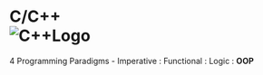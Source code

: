 # C/C++ &nbsp;&nbsp;&nbsp;&nbsp;&nbsp;&nbsp;&nbsp;&nbsp;&nbsp;&nbsp;&nbsp;&nbsp;&nbsp;&nbsp;&nbsp;&nbsp;&nbsp;&nbsp;&nbsp;&nbsp;&nbsp;&nbsp;&nbsp;&nbsp;&nbsp;&nbsp;&nbsp;&nbsp;&nbsp;&nbsp;&nbsp;&nbsp;&nbsp;&nbsp;&nbsp;&nbsp;&nbsp;&nbsp;&nbsp;&nbsp;&nbsp;&nbsp;&nbsp;&nbsp;&nbsp;&nbsp;&nbsp;&nbsp;&nbsp;&nbsp;&nbsp;&nbsp;&nbsp;&nbsp;&nbsp;&nbsp; ![C++Logo](https://github.com/Spades86/Undergraduate/blob/master/images/C%2B%2BLogo.jpg)
4 Programming Paradigms - Imperative : Functional : Logic : <b>OOP</b>
